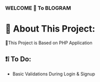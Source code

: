 ### WELCOME 👋 To BLOGRAM

# 💫 About This Project:
🔭This Project is Based on PHP Application <br>

## ❗❕ To Do:
* Basic Validations During Login & Signup

  
